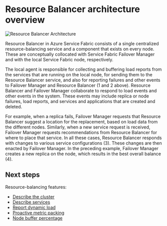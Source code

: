 <properties
   pageTitle="Resource Balancer architecture | Windows Azure"
   description="An architectural overview of Service Fabric Resource Balancer."
   services="service-fabric"
   documentationCenter=".net"
   authors="GaugeField"
   manager="timlt"
   editor=""/>

<tags
	ms.service="Service-Fabric"
	ms.date="09/03/2015"
	wacn.date=""/>

# Resource Balancer architecture overview

![Resource Balancer Architecture][Image1]

Resource Balancer in Azure Service Fabric consists of a single centralized resource-balancing service and a component that exists on every node. These are conceptually collocated with Service Fabric Failover Manager and with the local Service Fabric node, respectively.

The local agent is responsible for collecting and buffering load reports from the services that are running on the local node, for sending them to the Resource Balancer service, and also for reporting failures and other events to Failover Manager and Resource Balancer (1 and 2 above). Resource Balancer and Failover Manager collaborate to respond to load events and other events in the system. These events may include replica or node failures, load reports, and services and applications that are created and deleted.

For example, when a replica fails, Failover Manager requests that Resource Balancer suggest a location for the replacement, based on load data from the different nodes. Similarly, when a new service request is received, Failover Manager requests recommendations from Resource Balancer for where to place that service. In all these cases, Resource Balancer responds with changes to various service configurations (3). These changes are then enacted by Failover Manager. In the preceding example, Failover Manager creates a new replica on the node, which results in the best overall balance (4).

<!--Every topic should have next steps and links to the next logical set of content to keep the customer engaged-->
## Next steps

Resource-balancing features:

- [Describe the cluster](/documentation/articles/service-fabric-resource-balancer-cluster-description)
- [Describe services](/documentation/articles/service-fabric-resource-balancer-service-description)
- [Report dynamic load](/documentation/articles/service-fabric-resource-balancer-dynamic-load-reporting)
- [Proactive metric packing](/documentation/articles/service-fabric-resource-balancer-proactive-metric-packing)
- [Node buffer percentage](/documentation/articles/service-fabric-resource-balancer-node-buffer-percentage)

[Image1]: ./media/service-fabric-resource-balancer-architecture/Service-Fabric-Resource-Balancer-Architecture.png
